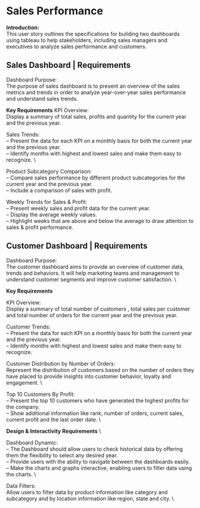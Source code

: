 # **Sales Performance**

**Introduction:** \
This user story outlines the specifications for building two dashboards using tableau to help stakeholders, including sales managers and executives to analyze sales performance and customers. 

## **Sales Dashboard** | Requirements 

Dashboard Purpose: \
The purpose of sales dashboard is to present an overview of the sales metrics and trends in order to analyze year-over-year sales performance and understand sales trends.

**Key Requirements** 
KPI Overview: \
Display a summary of total sales, profits and quantity for the current year and the previous year.

Sales Trends: \
 – Present the data for each KPI on a monthly basis for both the current year and the previous year. \
 – Identify months with highest and lowest sales and make them easy to recognize. \

Product Subcategory Comparison: \
 – Compare sales performance by different product subcategories for the current year and the previous year. \
 – Include a comparison of sales with profit. 

Weekly Trends for Sales & Profit: \
 – Present weekly sales and profit data for the current year. \
 – Display the average weekly values. \
 – Highlight weeks that are above and below the average to draw attention to sales & profit performance. 


## **Customer Dashboard** | Requirements

Dashboard Purpose: \
The customer dashboard aims to provide an overview of customer data, trends and behaviors. It will help marketing teams and management to understand customer segments and improve customer satisfaction. \

**Key Requirements** 

KPI Overview: \
Display a summary of total number of customers , total sales per customer and total number of orders for the current year and the previous year. 

Customer Trends: \
 – Present the data for each KPI on a monthly basis for both the current year and the previous year. \
 – Identify months with highest and lowest sales and make them easy to recognize. 

Customer Distribution by Number of Orders: \
Represent the distribution of customers based on the number of orders they have placed to provide insights into customer behavior, loyalty and engagement. \
 
Top 10 Customers By Profit: \
 – Present the top 10 customers who have generated the highest profits for the company. \
 – Show additional information like rank, number of orders, current sales, current profit and the last order date. \

**Design & Interactivity Requirements** \

Dashboard Dynamic: \
 – The Dashboard should allow users to check historical data by offering them the flexibility to select any desired year. \
 – Provide users with the ability to navigate between the dashboards easily. \
 – Make the charts and graphs interactive, enabling users to filter data using the charts. \

Data Filters: \
Allow users to filter data by product information like category and subcategory and by location information like region, state and city. \
